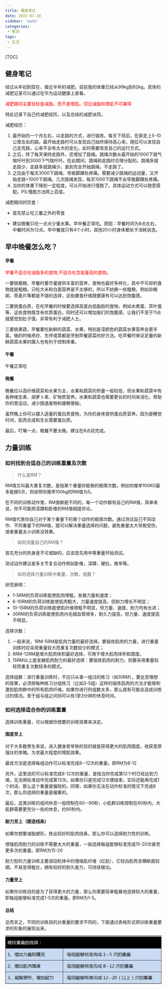 ```yaml
---
title: 健身笔记
date: 2022-07-18
sidebar: 'auto'
categories: 
 - 笔记
tags:
 - 生活
---
```


[TOC]

##  健身笔记

经过从年初到现在，接近半年的减肥。目前我的体重已经从99kg到82kg。具体的减肥记录可以通过在华为运动健康上查看。

<font color="red">减肥期间主要目标是减脂，而不是增肌。切记减脂和增肌不可兼得</font>

特此记录下自己的减肥经历，以及总结的减肥诀窍。

减肥经历：
1. 最开始的一个月左右，以走路的方式，进行锻炼。每天下班后，在家走上5-10公里左右的路。最开始走路时可以发现自己始终保持高心率。随后可以发现自己走完路，心率不会有太大的变化。此时需要改变自己的运行方式。
2. 之后，除了每天保持走路外，还增加了跳绳。跳绳次数从最开始的1000下就气喘吁吁到3000下气喘吁吁。在此期间，跳绳和走路时合理分配的。跳绳多就走路少，走路多就跳绳少。直到完全开始跳绳，不走路了。
3. 之后由于每天3000下跳绳，导致脚踝处疼痛。需要减少跳绳的运动量，又开始走路+1000下跳绳。几次跳绳发现，每天1000下跳绳不会导致脚踝处疼痛。
4. 当你的体重下降到一定程度，可以开始进行慢跑了。具体运动方式可以随意搭配。PS:慢跑方法网上百度。


减肥期间的饮食：
* 首先禁止吃三餐之外的零食

* 建议晚餐只吃一点点少量水果。早中餐正常吃。原因：早餐时间为8点左右，中餐时间为12点。早中餐就只有4个小时，其他20小时身体都处于消耗状态。


## 早中晚餐怎么吃？

#### 早餐

<font color="red">早餐不适合吃油脂多的食物,不适合吃含盐量高的食物。</font>

一要挑粗粮，早餐时要尽量提供丰富的营养，食物也最好多样化，其中不可却的食物就是粗粮。只吃大米和白面营养是不太够的，所以不妨换一些粗粮，例如杂粮粥、燕麦片等都是不错的选择，这些膳食纤维既健康有可以达到饱腹感。

二要挑蛋白质，在吃早餐的时候要选择高蛋白低脂肪的食物，例如水煮蛋、茶叶蛋等，这些食物既含有优质蛋白，同时还可以增加我们的饱腹感，让我们不至于11点就感觉到肚子饿，非常有利于减肥人士。

三要挑果蔬，早餐要吃新鲜的蔬菜、水果，特别是深颜色的蔬菜水果营养会更丰富。做的时候用炒、生拌或蒸都是烹制早餐蔬菜的好方法。吃早餐时保证足量的新鲜蔬菜水果的摄入也有利于控制体重。

#### 午餐

午餐正常吃

#### 晚餐

晚餐应以高纤维蔬菜和水果为主，水果和蔬菜的热量一般较低，但水果和蔬菜中有各种维生素、胡萝卜素、矿物质营养。水果和蔬菜也需要更长的时间来消化，帮助你的胃运动，减少肠道废物和缓解便秘。

虽然晚上你可以摄入适量的蛋白质食物，为你的身体提供蛋白质营养。因为是睡觉时间，肌肉合成和生长需要蛋白质。

最后，叮嘱一点，晚餐不要太晚，建议在8点前完成。

##  力量训练

### 如何找到合适自己的训练重量及次数

> 什么是RM？

RM值又叫最大重复次数，是指某个重量你能做的极限次数。例如你推举100KG最多能做5次，则说明你推举100kg的RM值为5。

在不同的训练动作里，RM值都是不同的，每一个动作都有自己的RM值，简单来说，你不可能把深蹲和卧推的RM值相提并论。

RM值代表你自己对于某个重量下的某个动作的极限次数。通过测试自己不同动作、不同重量下的RM值，就可以解决重量选择的问题，避免重量太大导致受伤，或者重量太小训练没效果。

> 如何测量自己的RM值？

首先充分的热身是不可或缺的，应该首先用中等重量开始测试。

测试动作建议是多关节复合动作例如卧推，深蹲，硬拉，推举等。

> 如何选择力量训练中重量，次数，组数？

研究表明：
- 1-5RM的负荷训练能使肌肉增粗，发展力量和速度；
- 6-10RM的负荷训练能使肌肉粗大，力量速度提高，但耐力增长不明显；
- 10-15RM的负荷训练能使肌纤维增粗不明显，但力量、速度、耐力均有长进；
- 30RM的负荷训练能使肌肉内毛细血管增多，耐久力提高，但力量、速度提高不明显。

选择次数：
1. 一般来说，1RM-5RM是肌肉力量的最好选择。要锻炼肌肉的力量，进行重量训练时应采用重量较大而重复次数较少的模式；
2. 6RM-12RM是增大肌肉体积最好选择，可用于增大肌肉体积和围度。
3. 15RM以上是发展肌肉耐力的最好选择：要锻炼肌肉的耐力，则要采用重量较轻而重复次数较多的模式。

选择组数：进行重量训练时，不应只从事一组过的练习（如10RM），要达至理想的效果，必须把每种练习分组练习（比如3-5组）这样的锻炼肌肉的方法才能够刺激到肌肉群中的所有肌肉纤维。如果你进行的组数太多，那么就有可能会造成训练过的情况。至于组与组之间则可以有1至3分钟的休息时间。

### 如何选择适合你的训练重量

选择训练重量，可以根据你想要的训练效果来决定。

#### 围度至上

对于大多数男生来说，进入健身房举铁的目的就是获得更大的肌肉围度，收获宽厚强壮的体魄。为求最大程度的增肌效果。

最佳方法是选择每组动作可以标准完成8--12次的重量。即RM为8-12

另外，这里说的可以标准完成8-12次的重量，是指当你完成第12个时已经达到力竭，无法用标准动作完成第13次。如果你只是完成12次便结束，实际还能再完成1个的话，那么这个重量是偏轻的。同理，如果你无法在动作标准的情况下完成8次，那么你选择的重量是偏重的。

最后，这类训练的组间休息一般控制在60--90秒，小肌群训练控制在60秒内，大肌群需要更充分一些的休息，约90秒内。

#### 耐力至上（塑造线条）

如果你想要减脂塑形，练出较好的肌肉线条，那么你可以选择耐力性的训练。

增强肌肉耐力的训练不需要太大的重量，一般选择每组能够标准完成15-20次甚至更多次的重量。即RM为15-20

耐力型的力量训练主要调动机体中的慢缩肌纤维（红肌），它较白肌而言横断面较细，不易变得粗壮，拥有较好的耐久能力，可持续做功。

#### 力量至上

如果你训练目的是为了获得更大的力量，那么你需要简单粗暴地选择较大的重量，即每组能够标准完成1-5次的重量。即RM为1-5。

#### 总结

总而言之，不同的训练目的对重量的要求不同的，下面通过表格形式把训练重量要求的形象的展现出来。

![blog_20240713142725.png](../blog_img/blog_20240713142725.png)


